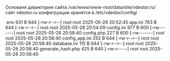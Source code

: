 Основаня дириктория сайта /var/www/www-root/data/site/vdestor.ru/ 
сайт vdestor.ru
конфигруации хранятся в  /etc/vdestor/config/ 

.env
631 B
644 [-rw-r--r--]
root
root
2025-05-28 20:52:45
app.ini
763 B
644 [-rw-r--r--]
root
root
2025-05-28 20:54:09
config.ini
977 B
600 [-rw-------]
root
root
2025-05-28 20:58:40
config.php
227 B
600 [-rw-------]
root
root
2025-05-28 20:58:40
config_app.ini
252 B
644 [-rw-r--r--]
root
root
2025-05-28 20:58:40
database.ini
115 B
644 [-rw-r--r--]
root
root
2025-05-28 20:58:40
generate_hash.php
425 B
640 [-rw-r-----]
root
root
2025-05-28 20:58:40
